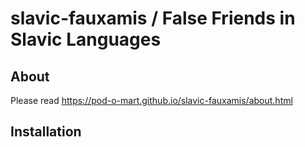 # slavic-fauxamis / False Friends in Slavic Languages

## About
Please read https://pod-o-mart.github.io/slavic-fauxamis/about.html

## Installation
